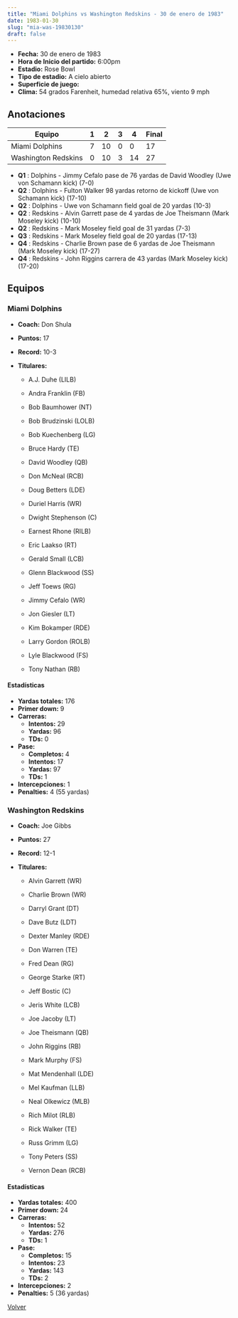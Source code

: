 ```yaml
---
title: "Miami Dolphins vs Washington Redskins - 30 de enero de 1983"
date: 1983-01-30
slug: "mia-was-19830130"
draft: false
---
```

* **Fecha:** 30 de enero de 1983
* **Hora de Inicio del partido:** 6:00pm
* **Estadio:** Rose Bowl
* **Tipo de estadio:** A cielo abierto
* **Superficie de juego:** 
* **Clima:** 54 grados Farenheit, humedad relativa 65%, viento 9 mph




## Anotaciones
| Equipo | 1 | 2 | 3 | 4 | Final |
|--------|---|---|---|---|-------|
| Miami Dolphins  | 7 | 10 | 0 | 0  | 17 |
| Washington Redskins  | 0 | 10 | 3 | 14  | 27 |
* **Q1** : Dolphins - Jimmy Cefalo pase de 76 yardas de David Woodley (Uwe von Schamann kick) (7-0)
* **Q2** : Dolphins - Fulton Walker 98 yardas retorno de kickoff (Uwe von Schamann kick) (17-10)
* **Q2** : Dolphins - Uwe von Schamann field goal de 20 yardas (10-3)
* **Q2** : Redskins - Alvin Garrett pase de 4 yardas de Joe Theismann (Mark Moseley kick) (10-10)
* **Q2** : Redskins - Mark Moseley field goal de 31 yardas (7-3)
* **Q3** : Redskins - Mark Moseley field goal de 20 yardas (17-13)
* **Q4** : Redskins - Charlie Brown pase de 6 yardas de Joe Theismann (Mark Moseley kick) (17-27)
* **Q4** : Redskins - John Riggins carrera de 43 yardas (Mark Moseley kick) (17-20)


## Equipos


### Miami Dolphins
* **Coach:** Don Shula
* **Puntos:** 17
* **Record:** 10-3
* **Titulares:** 

  * A.J. Duhe (LILB) 

  * Andra Franklin (FB) 

  * Bob Baumhower (NT) 

  * Bob Brudzinski (LOLB) 

  * Bob Kuechenberg (LG) 

  * Bruce Hardy (TE) 

  * David Woodley (QB) 

  * Don McNeal (RCB) 

  * Doug Betters (LDE) 

  * Duriel Harris (WR) 

  * Dwight Stephenson (C) 

  * Earnest Rhone (RILB) 

  * Eric Laakso (RT) 

  * Gerald Small (LCB) 

  * Glenn Blackwood (SS) 

  * Jeff Toews (RG) 

  * Jimmy Cefalo (WR) 

  * Jon Giesler (LT) 

  * Kim Bokamper (RDE) 

  * Larry Gordon (ROLB) 

  * Lyle Blackwood (FS) 

  * Tony Nathan (RB) 

#### Estadísticas
* **Yardas totales:** 176
* **Primer down:** 9
* **Carreras:**
  * **Intentos:** 29
  * **Yardas:** 96
  * **TDs:** 0
* **Pase:**
  * **Completos:** 4
  * **Intentos:** 17
  * **Yardas:** 97
  * **TDs:** 1
* **Intercepciones:** 1
* **Penalties:** 4 (55 yardas)

### Washington Redskins
* **Coach:** Joe Gibbs
* **Puntos:** 27
* **Record:** 12-1
* **Titulares:** 

  * Alvin Garrett (WR) 

  * Charlie Brown (WR) 

  * Darryl Grant (DT) 

  * Dave Butz (LDT) 

  * Dexter Manley (RDE) 

  * Don Warren (TE) 

  * Fred Dean (RG) 

  * George Starke (RT) 

  * Jeff Bostic (C) 

  * Jeris White (LCB) 

  * Joe Jacoby (LT) 

  * Joe Theismann (QB) 

  * John Riggins (RB) 

  * Mark Murphy (FS) 

  * Mat Mendenhall (LDE) 

  * Mel Kaufman (LLB) 

  * Neal Olkewicz (MLB) 

  * Rich Milot (RLB) 

  * Rick Walker (TE) 

  * Russ Grimm (LG) 

  * Tony Peters (SS) 

  * Vernon Dean (RCB) 

#### Estadísticas
* **Yardas totales:** 400
* **Primer down:** 24
* **Carreras:**
  * **Intentos:** 52
  * **Yardas:** 276
  * **TDs:** 1
* **Pase:**
  * **Completos:** 15
  * **Intentos:** 23
  * **Yardas:** 143
  * **TDs:** 2
* **Intercepciones:** 2
* **Penalties:** 5 (36 yardas)


[Volver](/historia/1982)
